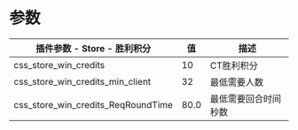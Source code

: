 # 参数
| 插件参数 - Store - 胜利积分 | 值 | 描述 |
| ------------ | ------------ | ------------ |
| css_store_win_credits | 10 | CT胜利积分 |
| css_store_win_credits_min_client | 32 | 最低需要人数 |
| css_store_win_credits_ReqRoundTime | 80.0 | 最低需要回合时间秒数 |
